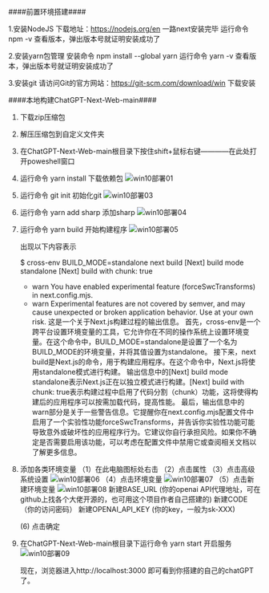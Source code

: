 ####前置环境搭建####

1.安装NodeJS
下载地址：https://nodejs.org/en
一路next安装完毕
运行命令 npm -v
查看版本，弹出版本号就证明安装成功了

2.安装yarn包管理
安装命令 npm install --global yarn
运行命令 yarn -v
查看版本，弹出版本号就证明安装成功了

3.安装git
请访问Git的官方网站：https://git-scm.com/download/win
下载安装

####本地构建ChatGPT-Next-Web-main####

1. 下载zip压缩包
2. 解压压缩包到自定义文件夹
3. 在ChatGPT-Next-Web-main根目录下按住shift+鼠标右键————在此处打开poweshell窗口
4. 运行命令 yarn install 
   下载依赖包
   ![win10部署01](https://github.com/Yidadaa/ChatGPT-Next-Web/assets/41322284/5dd39066-1a13-47dd-8664-76d31aa31b4e)
5. 运行命令 git init 
   初始化git
   ![win10部署03](https://github.com/Yidadaa/ChatGPT-Next-Web/assets/41322284/f97fc60b-0690-4657-9598-38969ac59e48)
6. 运行命令 yarn add sharp
   添加sharp
   ![win10部署04](https://github.com/Yidadaa/ChatGPT-Next-Web/assets/41322284/38d21c32-14be-4192-8a6a-99a5f886856f)
7. 运行命令 yarn build
    开始构建程序
   ![win10部署05](https://github.com/Yidadaa/ChatGPT-Next-Web/assets/41322284/8cea6dae-1c4f-438f-8e7d-a9137eaedfca)

    出现以下内容表示

   $ cross-env BUILD_MODE=standalone next build
    [Next] build mode standalone
    [Next] build with chunk:  true
    - warn You have enabled experimental feature (forceSwcTransforms) in next.config.mjs.
    - warn Experimental features are not covered by semver, and may cause unexpected or broken application behavior. Use at your own risk.
    这是一个关于Next.js构建过程的输出信息。
    首先，cross-env是一个跨平台设置环境变量的工具，它允许你在不同的操作系统上设置环境变量。在这个命令中，BUILD_MODE=standalone是设置了一个名为BUILD_MODE的环境变量，并将其值设置为standalone。
    接下来，next build是Next.js的命令，用于构建应用程序。在这个命令中，Next.js将使用standalone模式进行构建。
    输出信息中的[Next] build mode standalone表示Next.js正在以独立模式进行构建。[Next] build with chunk: true表示构建过程中启用了代码分割（chunk）功能，这将使得构建后的应用程序可以按需加载代码，提高性能。
    最后，输出信息中的warn部分是关于一些警告信息。它提醒你在next.config.mjs配置文件中启用了一个实验性功能forceSwcTransforms，并告诉你实验性功能可能导致意外或破坏性的应用程序行为。它建议你自行承担风险。如果你不确定是否需要启用该功能，可以考虑在配置文件中禁用它或查阅相关文档以了解更多信息。

9. 添加各类环境变量
    （1）在此电脑图标处右击
    （2）点击属性
    （3）点击高级系统设置
   ![win10部署06](https://github.com/Yidadaa/ChatGPT-Next-Web/assets/41322284/4eb2ea94-daa7-4c7f-a72e-a69c32bc14a7)
    （4）点击环境变量
   ![win10部署07](https://github.com/Yidadaa/ChatGPT-Next-Web/assets/41322284/4ecc09b8-d46e-46be-9c8a-2d048b68eb80)
    （5）点击新建环境变量
   ![win10部署08](https://github.com/Yidadaa/ChatGPT-Next-Web/assets/41322284/0d578279-7fea-4ee8-b0ee-26846d791796)
         新建BASE_URL (你的openai API代理地址，可在github上找各个大佬开源的，也可用这个项目作者自己搭建的)
         新建CODE （你的访问密码）
         新建OPENAI_API_KEY (你的key，一般为sk-XXX)

   (6) 点击确定
8. 在ChatGPT-Next-Web-main根目录下运行命令 yarn start
   开启服务
   ![win10部署09](https://github.com/Yidadaa/ChatGPT-Next-Web/assets/41322284/c5e2a281-d2dd-4762-9704-68b06c4934b4)

   现在，浏览器进入http://localhost:3000 即可看到你搭建的自己的chatGPT了。
